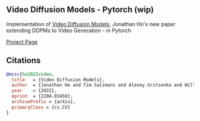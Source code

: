 ## Video Diffusion Models - Pytorch (wip)

Implementation of <a href="https://arxiv.org/abs/2204.03458">Video Diffusion Models</a>, Jonathan Ho's new paper extending DDPMs to Video Generation - in Pytorch

<a href="https://video-diffusion.github.io/">Project Page</a>

## Citations

```bibtex
@misc{ho2022video,
  title   = {Video Diffusion Models}, 
  author  = {Jonathan Ho and Tim Salimans and Alexey Gritsenko and William Chan and Mohammad Norouzi and David J. Fleet},
  year    = {2022},
  eprint  = {2204.03458},
  archivePrefix = {arXiv},
  primaryClass = {cs.CV}
}
```
